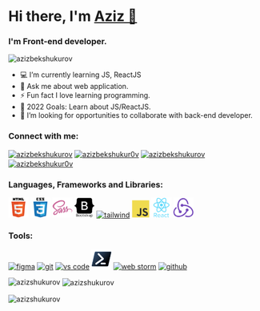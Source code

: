 <h1>Hi there, I'm <a href="https://azizshukurov.uz">Aziz 👋</a></h1>
<h3>I'm Front-end developer.</h3>

<p align="left"> <img src="https://komarev.com/ghpvc/?username=azizbekshukurov&label=Profile%20views&color=0e75b6&style=flat" alt="azizbekshukurov" /> </p>

- 💻 I’m currently learning JS, ReactJS
- 💬 Ask me about web application.
- ⚡ Fun fact I love learning programming.
- 🥅 2022 Goals: Learn about JS/ReactJS.
- 🤝 I’m looking for opportunities to collaborate with back-end developer.
<!-- - 👨‍💻 All of my projects are available at [https://azizshukurov.uz](https://azizshukurov.uz) -->
<!-- - 📫 How to reach me **azizbekshukurov11@gmail.com** -->


<h3 align="left">Connect with me:</h3>
<p align="left">
<!-- <a href="https://azizshukurov.uz" target="blank"><img align="center" src="" alt="azizshukurov" height="30" width="40" /></a> -->
<a href="https://t.me/azizbekshukurov" target="blank"><img align="center" src="https://upload.wikimedia.org/wikipedia/commons/e/ef/Telegram_X_2019_Logo.svg" alt="azizbekshukurov" height="30" width="40" /></a>
<a href="https://twitter.com/azizbekshukur0v" target="blank"><img align="center" src="https://raw.githubusercontent.com/rahuldkjain/github-profile-readme-generator/master/src/images/icons/Social/twitter.svg" alt="azizbekshukur0v" height="30" width="40" /></a>
<a href="https://linkedin.com/in/azizbekshukurov" target="blank"><img align="center" src="https://raw.githubusercontent.com/rahuldkjain/github-profile-readme-generator/master/src/images/icons/Social/linked-in-alt.svg" alt="azizbekshukurov" height="30" width="40" /></a>
<a href="https://instagram.com/azizbekshukur0v" target="blank"><img align="center" src="https://raw.githubusercontent.com/rahuldkjain/github-profile-readme-generator/master/src/images/icons/Social/instagram.svg" alt="azizbekshukur0v" height="30" width="40" /></a>
</p>

<h3 align="left">Languages, Frameworks and Libraries:</h3>
<p align="left">
  <a href="https://www.w3.org/html/" target="_blank" rel="noreferrer"> <img src="https://raw.githubusercontent.com/devicons/devicon/master/icons/html5/html5-original-wordmark.svg" alt="html5" width="40" height="40"/></a>
<a href="https://www.w3schools.com/css/" target="_blank" rel="noreferrer"> <img src="https://raw.githubusercontent.com/devicons/devicon/master/icons/css3/css3-original-wordmark.svg" alt="css3" width="40" height="40"/></a>
  <a href="https://sass-lang.com" target="_blank" rel="noreferrer"> <img src="https://raw.githubusercontent.com/devicons/devicon/master/icons/sass/sass-original.svg" alt="sass" width="40" height="40"/></a>
<a href="https://getbootstrap.com" target="_blank" rel="noreferrer"><img src="https://raw.githubusercontent.com/devicons/devicon/master/icons/bootstrap/bootstrap-plain-wordmark.svg" alt="bootstrap" width="40" height="40"/></a>
  <a href="https://tailwindcss.com/" target="_blank" rel="noreferrer"> <img src="https://www.vectorlogo.zone/logos/tailwindcss/tailwindcss-icon.svg" alt="tailwind" width="40" height="40"/></a>
  <a href="https://developer.mozilla.org/en-US/docs/Web/JavaScript" target="_blank" rel="noreferrer"> <img src="https://raw.githubusercontent.com/devicons/devicon/master/icons/javascript/javascript-original.svg" alt="javascript" width="35" height="35"/></a>
  <a href="https://reactjs.org/" target="_blank" rel="noreferrer"> <img src="https://raw.githubusercontent.com/devicons/devicon/master/icons/react/react-original-wordmark.svg" alt="react" width="40" height="40"/></a>
  <a href="https://redux.js.org" target="_blank" rel="noreferrer"> <img src="https://raw.githubusercontent.com/devicons/devicon/master/icons/redux/redux-original.svg" alt="redux" width="40" height="40"/></a>
<!--     <a href="https://www.python.org" target="_blank" rel="noreferrer"> <img src="https://raw.githubusercontent.com/devicons/devicon/master/icons/python/python-original.svg" alt="python" width="40" height="40"/></a> -->
  <!--   <a href="https://materializecss.com/" target="_blank" rel="noreferrer"> <img src="https://raw.githubusercontent.com/prplx/svg-logos/5585531d45d294869c4eaab4d7cf2e9c167710a9/svg/materialize.svg" alt="materialize" width="40" height="40"/></a>  -->
</p>

<h3 align="left">Tools:</h3>
<p align="left">
  <a href="https://www.figma.com/" target="_blank" rel="noreferrer"> <img src="https://www.vectorlogo.zone/logos/figma/figma-icon.svg" alt="figma" width="40"             height="40"/></a>
 <a href="https://git-scm.com" target="_blank" rel="noreferrer"> <img src="https://github.com/tomchen/stack-icons/blob/master/logos/git-icon.svg" alt="git"      width="40" height="40"/></a>
    <a href="https://code.visualstudio.com" target="_blank" rel="noreferrer"> <img src="https://github.com/tomchen/stack-icons/blob/master/logos/visual-studio-code.svg" alt="vs code" width="40" height="40"/></a>
 <a href="https://www.powershellgallery.com/" target="_blank" rel="noreferrer"> <img src="https://raw.githubusercontent.com/github/explore/80688e429a7d4ef2fca1e82350fe8e3517d3494d/topics/powershell/powershell.png" alt="powershell" width="40" height="40"/></a>
      <a href="https://camo.githubusercontent.com/3f5dc7619716c35cc77371d51e577a656bd896f9fa8c98e6bcd92b6e7ac2c1c1/68747470733a2f2f75706c6f61642e77696b696d656469612e6f72672f77696b6970656469612f636f6d6d6f6e732f7468756d622f632f63302f57656253746f726d5f49636f6e2e7376672f3132303070782d57656253746f726d5f49636f6e2e7376672e706e67" target="_blank" rel="noreferrer"> <img src="https://camo.githubusercontent.com/3f5dc7619716c35cc77371d51e577a656bd896f9fa8c98e6bcd92b6e7ac2c1c1/68747470733a2f2f75706c6f61642e77696b696d656469612e6f72672f77696b6970656469612f636f6d6d6f6e732f7468756d622f632f63302f57656253746f726d5f49636f6e2e7376672f3132303070782d57656253746f726d5f49636f6e2e7376672e706e67" alt="web storm" width="40" height="40"/></a>
 <a href="https://github.com" target="_blank" rel="noreferrer"><img src="https://upload.wikimedia.org/wikipedia/commons/9/91/Octicons-mark-github.svg" alt="github" width="40" height="40"/></a>
</p>
  
<p><img align="left" src="https://github-readme-stats.vercel.app/api/top-langs?username=azizshukurov&show_icons=true&locale=en&layout=compact" alt="azizshukurov" /></p>

<p>&nbsp;<img align="center" src="https://github-readme-stats.vercel.app/api?username=azizshukurov&show_icons=true&locale=en" alt="azizshukurov" /></p>

<p><img align="center" src="https://github-readme-streak-stats.herokuapp.com/?user=azizshukurov&" alt="azizshukurov" /></p>

